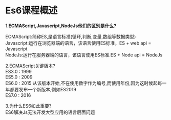 # Es6课程概述
1.**ECMAScript,Javascript,NodeJs他们的区别是什么?**  

ECMAScript:简称ES,是语言标准(循环,判断,变量,数组等数据类型)  
Javascript:运行在浏览器端的语言，该语言使用ES标准，ES + web api = Javascript   
NodeJs:运行在服务器端的语言，该语言使用ES标准.ES + Node api = NodeJs  

2.ECMAScript关键版本?  
ES3.0 : 1999  
ES5.0 : 2009  
ES6.0 : 2015 从该版本开始,不在使用数字作为编号,而使用年份,因为这时候起每一年都要发布一个新版本,例如ES2019  
ES7.0 : 2016

3.为什么ES6如此重要?  
ES6解决Js无法开发大型应用的语言层面问题
